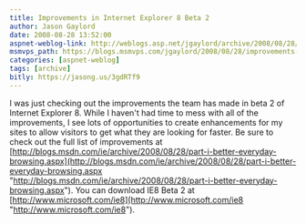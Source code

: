 ```yaml
---
title: Improvements in Internet Explorer 8 Beta 2
author: Jason Gaylord
date: 2008-08-28 13:52:00
aspnet-weblog-link: http://weblogs.asp.net/jgaylord/archive/2008/08/28/improvements-in-internet-explorer-8-beta-2.aspx
msmvps_path: https://blogs.msmvps.com/jgaylord/2008/08/28/improvements-in-internet-explorer-8-beta-2/
categories: [aspnet-weblog]
tags: [archive]
bitly: https://jasong.us/3gdRTf9
---
```


I was just checking out the improvements the team has made in beta 2 of Internet Explorer 8. While I haven't had time to mess with all of the improvements, I see lots of opportunities to create enhancements for my sites to allow visitors to get what they are looking for faster. Be sure to check out the full list of improvements at [http://blogs.msdn.com/ie/archive/2008/08/28/part-i-better-everyday-browsing.aspx](http://blogs.msdn.com/ie/archive/2008/08/28/part-i-better-everyday-browsing.aspx "http://blogs.msdn.com/ie/archive/2008/08/28/part-i-better-everyday-browsing.aspx"). You can download IE8 Beta 2 at [http://www.microsoft.com/ie8](http://www.microsoft.com/ie8 "http://www.microsoft.com/ie8").